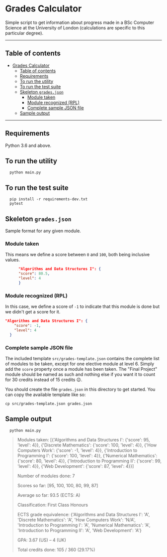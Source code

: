 # Grades Calculator

Simple script to get information about progress made in a BSc Computer Science at the University of London (calculations are specific to this particular degree).

---

## Table of contents

- [Grades Calculator](#grades-calculator)
  - [Table of contents](#table-of-contents)
  - [Requirements](#requirements)
  - [To run the utility](#to-run-the-utility)
  - [To run the test suite](#to-run-the-test-suite)
  - [Skeleton `grades.json`](#skeleton-gradesjson)
    - [Module taken](#module-taken)
    - [Module recognized (RPL)](#module-recognized-rpl)
    - [Complete sample JSON file](#complete-sample-json-file)
  - [Sample output](#sample-output)

---

## Requirements

Python 3.6 and above.

## To run the utility

      python main.py

## To run the test suite

      pip install -r requirements-dev.txt
      pytest

## Skeleton `grades.json`

Sample format for any given module.

### Module taken

This means we define a score between `0` and `100`, both being inclusive values.

```json
      "Algorithms and Data Structures I": {
      "score": 80.5,
      "level": 4
      }
```

### Module recognized (RPL)

In this case, we define a score of `-1` to indicate that this module is done but we didn't get a score for it.

```json
"Algorithms and Data Structures I": {
    "score": -1,
    "level": 4
  }
```

### Complete sample JSON file

The included template `src/grades-template.json` contains the complete list of modules to be taken, except for one elective module at level 6. Simply add the `score` property once a module has been taken. The "Final Project" module should be named as such and nothing else if you want it to count for 30 credits instead of 15 credits :wink:.

You should create the file `grades.json` in this directory to get started. You can copy the available template like so:

    cp src/grades-template.json grades.json

## Sample output

      python main.py

> Modules taken: [{'Algorithms and Data Structures I': {'score': 95, 'level': 4}}, {'Discrete Mathematics': {'score': 100, 'level': 4}}, {'How Computers Work': {'score': -1, 'level': 4}}, {'Introduction to Programming I': {'score': 100, 'level': 4}}, {'Numerical Mathematics': {'score': 80, 'level': 4}}, {'Introduction to Programming II': {'score': 99, 'level': 4}}, {'Web Development': {'score': 87, 'level': 4}}]
>
> Number of modules done: 7
>
> Scores so far: [95, 100, 100, 80, 99, 87]
>
> Average so far: 93.5 (ECTS: A)
>
> Classification: First Class Honours
>
> ECTS grade equivalence: {'Algorithms and Data Structures I': 'A', 'Discrete Mathematics': 'A', 'How Computers Work': 'N/A', 'Introduction to Programming I': 'A', 'Numerical Mathematics': 'A', 'Introduction to Programming II': 'A', 'Web Development': 'A'}
>
> GPA: 3.67 (US) – 4 (UK)
>
> Total credits done: 105 / 360 (29.17%)
